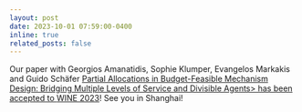 ```yaml
---
layout: post
date: 2023-10-01 07:59:00-0400
inline: true
related_posts: false
---
```


Our paper with Georgios Amanatidis, Sophie Klumper, Evangelos Markakis and Guido Schäfer <a href="https://arxiv.org/abs/2307.07385">Partial Allocations in Budget-Feasible Mechanism Design: Bridging Multiple Levels of Service and Divisible Agents> has been accepted to <a href="https://wine2023.shanghaitech.edu.cn/">WINE 2023</a>! See you in Shanghai!
